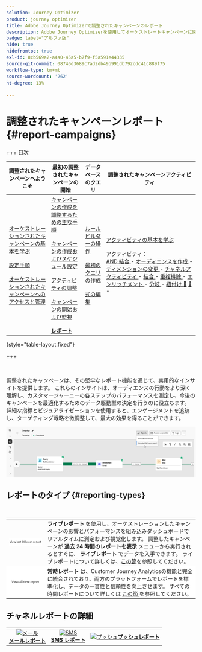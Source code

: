 ```yaml
---
solution: Journey Optimizer
product: journey optimizer
title: Adobe Journey Optimizerで調整されたキャンペーンのレポート
description: Adobe Journey Optimizerを使用してオーケストレートキャンペーンに関するレポートにアクセスする方法を説明します
badge: label="アルファ版"
hide: true
hidefromtoc: true
exl-id: 8cb569a2-a4a0-45a5-b7f9-f5a591e44335
source-git-commit: 08746d3689c7ad2db49b991db792cdc41c889f75
workflow-type: tm+mt
source-wordcount: '262'
ht-degree: 13%

---
```


# 調整されたキャンペーンレポート {#report-campaigns}

+++ 目次

| 調整されたキャンペーンへようこそ | 最初の調整されたキャンペーンの開始 | データベースのクエリ | 調整されたキャンペーンアクティビティ |
|---|---|---|---|
| [ オーケストレーションされたキャンペーンの基本を学ぶ ](gs-orchestrated-campaigns.md)<br/><br/>[ 設定手順 ](configuration-steps.md)<br/><br/>[ オーケストレーションされたキャンペーンへのアクセスと管理 ](access-manage-orchestrated-campaigns.md) | [ キャンペーンの作成を調整するための主な手順 ](gs-campaign-creation.md)<br/><br/>[ キャンペーンの作成およびスケジュール設定 ](create-orchestrated-campaign.md)<br/><br/>[ アクティビティの調整 ](orchestrate-activities.md)<br/><br/>[ キャンペーンの開始および監視 ](start-monitor-campaigns.md)<br/><br/><b>[ レポート ](reporting-campaigns.md)</b> | [ ルールビルダーの操作 ](orchestrated-rule-builder.md)<br/><br/>[ 最初のクエリの作成 ](build-query.md)<br/><br/>[ 式の編集 ](edit-expressions.md) | [ アクティビティの基本を学ぶ ](activities/about-activities.md)<br/><br/> アクティビティ：<br/>[AND 結合 ](activities/and-join.md) - [ オーディエンスを作成 ](activities/build-audience.md) - [ ディメンションの変更 ](activities/change-dimension.md) - [ チャネルアクティビティ ](activities/channels.md) - [ 結合 ](activities/combine.md) - [ 重複排除 ](activities/deduplication.md) - [ エンリッチメント ](activities/enrichment.md) - [ 分岐 ](activities/fork.md) - [ 紐付け ](activities/reconciliation.md) [&#128279;](activities/split.md) [&#128279;](activities/wait.md) - |

{style="table-layout:fixed"}

+++

<br/>

調整されたキャンペーンは、その堅牢なレポート機能を通じて、実用的なインサイトを提供します。 これらのインサイトは、オーディエンスの行動をより深く理解し、カスタマージャーニーの各ステップのパフォーマンスを測定し、今後のキャンペーンを最適化するためのデータ駆動型の決定を行うのに役立ちます。 詳細な指標とビジュアライゼーションを使用すると、エンゲージメントを追跡し、ターゲティング戦略を微調整して、最大の効果を得ることができます。

![](assets/report-orchestrated.png)

## レポートのタイプ {#reporting-types}

<table style="table-layout:auto; width: 100%; border-collapse: collapse;">
  <tbody>
    <tr>
      <td><a href="../reports/live-report.md"><img alt="ライブレポート" src="assets/last-24hours.png"></a></td>
      <td>
        <b> ライブレポート </b> を使用し、オーケストレーションしたキャンペーンの影響とパフォーマンスを組み込みダッシュボードでリアルタイムに測定および視覚化します。 調整したキャンペーンが <b> 過去 24 時間のレポートを表示 </b> メニューから実行されるとすぐに、<b> ライブレポート </b> でデータを入手できます。 ライブレポートについて詳しくは、<a href="../reports/live-report.md">この節</a>を参照してください。
      </td>
        </br>
    </tr>
    <tr style="background-color: #FFFFFF;">
      <td><a href="../reports/report-gs-cja.md"><img alt="全期間のレポート" src="assets/all-time-report.png"></a></td>
      <td>
        <b> 常時レポート </b> は、Customer Journey Analyticsの機能と完全に統合されており、両方のプラットフォームでレポートを標準化し、データの一貫性と信頼性を向上させます。 すべての時間レポートについて詳しくは <a href="../reports/report-gs-cja.md"> この節 </a> を参照してください。
      </td>
    </tr>
  </tbody>
</table>

## チャネルレポートの詳細

<table style="table-layout:fixed"><tr style="border: 0; text-align: center;" >
<td><a href="../reports/campaign-global-report-cja-email.md"><img alt="メール" src="../../channels/assets/do-not-localize/email.png"></a><br/><a href="../reports/campaign-global-report-cja-email.md"><strong>メールレポート</strong></a></td>
<td><a href="../reports/campaign-global-report-cja-sms.md"><img alt="SMS" src="../../channels/assets/do-not-localize/sms.png"></a><br/><a href="../reports/campaign-global-report-cja-sms.md"><strong>SMS レポート</strong></a></td>
<td><a href="../reports/campaign-global-report-cja-push.md"><img alt="プッシュ" src="../../channels/assets/do-not-localize/push.png"></a><a href="../reports/campaign-global-report-cja-push.md"><strong>プッシュレポート</strong></a></td>
</tr></table>

